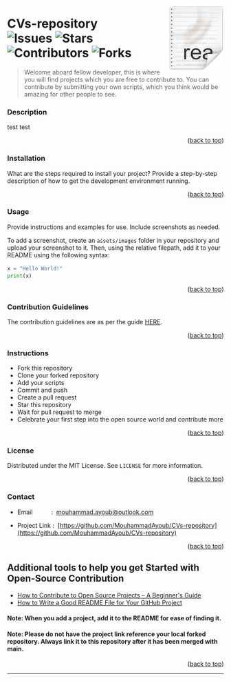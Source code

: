 <a name="readme-top"></a>

<img src="icon.png" align="right" />

# CVs-repository</br>![Issues](https://img.shields.io/github/issues/MouhammadAyoub/CVs-repository)&nbsp;![Stars](https://img.shields.io/github/stars/MouhammadAyoub/CVs-repository)&nbsp;![Contributors](https://img.shields.io/github/contributors/MouhammadAyoub/CVs-repository)&nbsp;![Forks](https://img.shields.io/github/forks/MouhammadAyoub/CVs-repository)

> Welcome aboard fellow developer, this is where you will find projects which you are free to contribute to. You can contribute by submitting your own scripts, which you think would be amazing for other people to see.

### Description

test test

<p align="right">(<a href="#readme-top">back to top</a>)</p>

### Installation

What are the steps required to install your project? Provide a step-by-step description of how to get the development environment running.

<p align="right">(<a href="#readme-top">back to top</a>)</p>

### Usage

Provide instructions and examples for use. Include screenshots as needed.

To add a screenshot, create an `assets/images` folder in your repository and upload your screenshot to it. Then, using the relative filepath, add it to your README using the following syntax:

```python
x = "Hello World!"
print(x)
```

<p align="right">(<a href="#readme-top">back to top</a>)</p>

### Contribution Guidelines

The contribution guidelines are as per the guide [HERE](https://github.com/MouhammadAyoub/CVs-repository/blob/main/CONTRIBUTING.md).

<p align="right">(<a href="#readme-top">back to top</a>)</p>

### Instructions

- Fork this repository
- Clone your forked repository
- Add your scripts
- Commit and push
- Create a pull request
- Star this repository
- Wait for pull request to merge
- Celebrate your first step into the open source world and contribute more

<p align="right">(<a href="#readme-top">back to top</a>)</p>

### License

Distributed under the MIT License. See `LICENSE` for more information.

<p align="right">(<a href="#readme-top">back to top</a>)</p>

### Contact

- Email&nbsp;&nbsp;&nbsp;&nbsp;&nbsp;&nbsp;&nbsp;&nbsp;&nbsp;&nbsp;&nbsp;:&nbsp;&nbsp;[mouhammad.ayoub@outlook.com](mailto:mouhammad.ayoub@outlook.com)

- Project Link : &nbsp;[https://github.com/MouhammadAyoub/CVs-repository](https://github.com/MouhammadAyoub/CVs-repository)

<p align="right">(<a href="#readme-top">back to top</a>)</p>

## Additional tools to help you get Started with Open-Source Contribution

* [How to Contribute to Open Source Projects – A Beginner's Guide](https://www.freecodecamp.org/news/how-to-contribute-to-open-source-projects-beginners-guide/)
* [How to Write a Good README File for Your GitHub Project](https://www.freecodecamp.org/news/how-to-write-a-good-readme-file/)

#### Note: When you add a project, add it to the README for ease of finding it.
#### Note: Please do not have the project link reference your local forked repository. Always link it to this repository after it has been merged with main.

<p align="right">(<a href="#readme-top">back to top</a>)</p>

-----------
